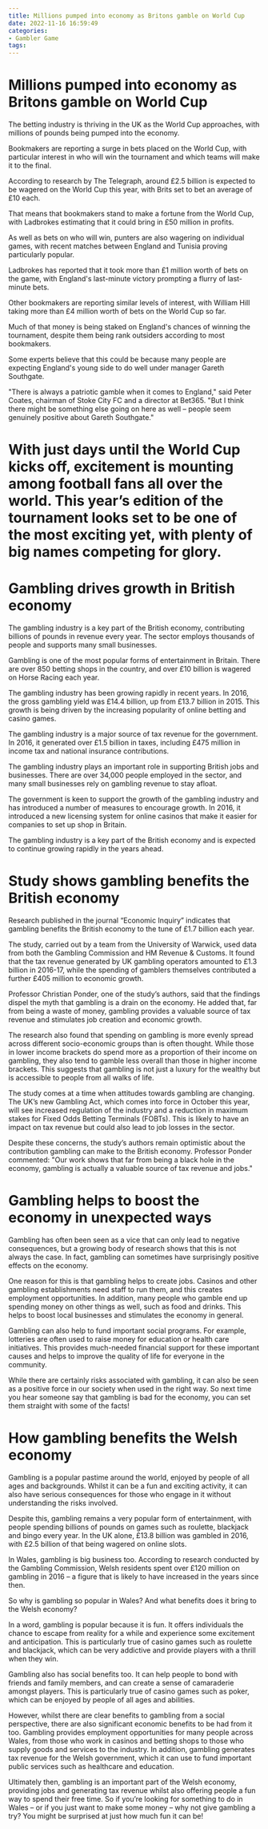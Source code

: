 ```yaml
---
title: Millions pumped into economy as Britons gamble on World Cup
date: 2022-11-16 16:59:49
categories:
- Gambler Game
tags:
---
```



#  Millions pumped into economy as Britons gamble on World Cup

The betting industry is thriving in the UK as the World Cup approaches, with millions of pounds being pumped into the economy.

Bookmakers are reporting a surge in bets placed on the World Cup, with particular interest in who will win the tournament and which teams will make it to the final.

According to research by The Telegraph, around £2.5 billion is expected to be wagered on the World Cup this year, with Brits set to bet an average of £10 each.

That means that bookmakers stand to make a fortune from the World Cup, with Ladbrokes estimating that it could bring in £50 million in profits.

As well as bets on who will win, punters are also wagering on individual games, with recent matches between England and Tunisia proving particularly popular.

Ladbrokes has reported that it took more than £1 million worth of bets on the game, with England's last-minute victory prompting a flurry of last-minute bets.

Other bookmakers are reporting similar levels of interest, with William Hill taking more than £4 million worth of bets on the World Cup so far.

Much of that money is being staked on England's chances of winning the tournament, despite them being rank outsiders according to most bookmakers.

Some experts believe that this could be because many people are expecting England's young side to do well under manager Gareth Southgate.

"There is always a patriotic gamble when it comes to England," said Peter Coates, chairman of Stoke City FC and a director at Bet365. "But I think there might be something else going on here as well – people seem genuinely positive about Gareth Southgate."


 # With just days until the World Cup kicks off, excitement is mounting among football fans all over the world. This year’s edition of the tournament looks set to be one of the most exciting yet, with plenty of big names competing for glory.

#  Gambling drives growth in British economy

The gambling industry is a key part of the British economy, contributing billions of pounds in revenue every year. The sector employs thousands of people and supports many small businesses.

Gambling is one of the most popular forms of entertainment in Britain. There are over 850 betting shops in the country, and over £10 billion is wagered on Horse Racing each year.

The gambling industry has been growing rapidly in recent years. In 2016, the gross gambling yield was £14.4 billion, up from £13.7 billion in 2015. This growth is being driven by the increasing popularity of online betting and casino games.

The gambling industry is a major source of tax revenue for the government. In 2016, it generated over £1.5 billion in taxes, including £475 million in income tax and national insurance contributions.

The gambling industry plays an important role in supporting British jobs and businesses. There are over 34,000 people employed in the sector, and many small businesses rely on gambling revenue to stay afloat.

The government is keen to support the growth of the gambling industry and has introduced a number of measures to encourage growth. In 2016, it introduced a new licensing system for online casinos that make it easier for companies to set up shop in Britain.

The gambling industry is a key part of the British economy and is expected to continue growing rapidly in the years ahead.

#  Study shows gambling benefits the British economy

Research published in the journal “Economic Inquiry” indicates that gambling benefits the British economy to the tune of £1.7 billion each year.

The study, carried out by a team from the University of Warwick, used data from both the Gambling Commission and HM Revenue & Customs. It found that the tax revenue generated by UK gambling operators amounted to £1.3 billion in 2016-17, while the spending of gamblers themselves contributed a further £405 million to economic growth.

Professor Christian Ponder, one of the study’s authors, said that the findings dispel the myth that gambling is a drain on the economy. He added that, far from being a waste of money, gambling provides a valuable source of tax revenue and stimulates job creation and economic growth.

The research also found that spending on gambling is more evenly spread across different socio-economic groups than is often thought. While those in lower income brackets do spend more as a proportion of their income on gambling, they also tend to gamble less overall than those in higher income brackets. This suggests that gambling is not just a luxury for the wealthy but is accessible to people from all walks of life.

The study comes at a time when attitudes towards gambling are changing. The UK’s new Gambling Act, which comes into force in October this year, will see increased regulation of the industry and a reduction in maximum stakes for Fixed Odds Betting Terminals (FOBTs). This is likely to have an impact on tax revenue but could also lead to job losses in the sector.

Despite these concerns, the study’s authors remain optimistic about the contribution gambling can make to the British economy. Professor Ponder commented: "Our work shows that far from being a black hole in the economy, gambling is actually a valuable source of tax revenue and jobs."

#  Gambling helps to boost the economy in unexpected ways

Gambling has often been seen as a vice that can only lead to negative consequences, but a growing body of research shows that this is not always the case. In fact, gambling can sometimes have surprisingly positive effects on the economy.

One reason for this is that gambling helps to create jobs. Casinos and other gambling establishments need staff to run them, and this creates employment opportunities. In addition, many people who gamble end up spending money on other things as well, such as food and drinks. This helps to boost local businesses and stimulates the economy in general.

Gambling can also help to fund important social programs. For example, lotteries are often used to raise money for education or health care initiatives. This provides much-needed financial support for these important causes and helps to improve the quality of life for everyone in the community.

While there are certainly risks associated with gambling, it can also be seen as a positive force in our society when used in the right way. So next time you hear someone say that gambling is bad for the economy, you can set them straight with some of the facts!

#  How gambling benefits the Welsh economy

Gambling is a popular pastime around the world, enjoyed by people of all ages and backgrounds. Whilst it can be a fun and exciting activity, it can also have serious consequences for those who engage in it without understanding the risks involved.

Despite this, gambling remains a very popular form of entertainment, with people spending billions of pounds on games such as roulette, blackjack and bingo every year. In the UK alone, £13.8 billion was gambled in 2016, with £2.5 billion of that being wagered on online slots.

In Wales, gambling is big business too. According to research conducted by the Gambling Commission, Welsh residents spent over £120 million on gambling in 2016 – a figure that is likely to have increased in the years since then.

So why is gambling so popular in Wales? And what benefits does it bring to the Welsh economy?

In a word, gambling is popular because it is fun. It offers individuals the chance to escape from reality for a while and experience some excitement and anticipation. This is particularly true of casino games such as roulette and blackjack, which can be very addictive and provide players with a thrill when they win.

Gambling also has social benefits too. It can help people to bond with friends and family members, and can create a sense of camaraderie amongst players. This is particularly true of casino games such as poker, which can be enjoyed by people of all ages and abilities.

However, whilst there are clear benefits to gambling from a social perspective, there are also significant economic benefits to be had from it too. Gambling provides employment opportunities for many people across Wales, from those who work in casinos and betting shops to those who supply goods and services to the industry. In addition, gambling generates tax revenue for the Welsh government, which it can use to fund important public services such as healthcare and education.

Ultimately then, gambling is an important part of the Welsh economy, providing jobs and generating tax revenue whilst also offering people a fun way to spend their free time. So if you’re looking for something to do in Wales – or if you just want to make some money – why not give gambling a try? You might be surprised at just how much fun it can be!